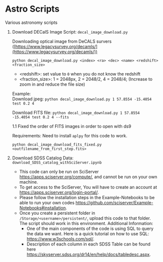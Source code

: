 # Astro Scripts
Various astronomy scripts

1. Download DECalS Image Script: `decal_image_download.py`

    Downloading optical image from DeCALS survers ([https://www.legacysurvey.org/decamls/](https://www.legacysurvey.org/decamls/))

    `python decal_image_download.py <index> <ra> <dec> <name> <redshift> <fraction_size>`

    - \<redshift\>: set value to `0` when you do not know the redshift
    - \<fraction_size\>: 1 = 2048px, 2 = 2048/2, 4 = 2048/4; (Increase to zoom in and reduce the file size)

    Example:  
    Download jpeg: `python decal_image_download.py 1 57.8554 -15.4054 test 0.2 4`
    
    Download FITS file: `python decal_image_download.py 1 57.8554 -15.4054 test 0.2 4 --fits`


    1.1 Fixed the order of FITS images in order to open with ds9
    
    Requirements: Need to install `aplpy` for this code to work. 
    
    `python decal_image_download_fits_fixed.py <outfilename_from_first_step.fits>`
    
2. Download SDSS Catalog Data: `download_SDSS_catalog_withSciServer.ipynb`

    - This code can only be run on SciServer https://apps.sciserver.org/compute/, and cannot be run on your own machine.   
    - To get access to the SciServer, You will have to create an account at https://apps.sciserver.org/login-portal/.  
    - Please follow the installation steps in the Example-Notebooks to be able to run your own codes https://github.com/sciserver/Example-Notebooks#installation.
    - Once you create a persistent folder in `/Storage/<username>/persistent/`, upload this code to that folder. The script should work in this environment.
    Additional Information:
        - One of the main components of the code is using SQL to query the data we want. Here is a quick tutorial on how to use SQL: <https://www.w3schools.com/sql/>. 
        - Description of each column in each SDSS Table can be found here <https://skyserver.sdss.org/dr14/en/help/docs/tabledesc.aspx>.
